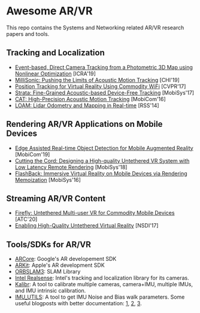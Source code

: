 # Awesome AR/VR
This repo contains the Systems and Networking related AR/VR research papers and tools.

## Tracking and Localization
* [Event-based, Direct Camera Tracking from a Photometric 3D Map using Nonlinear Optimization](http://rpg.ifi.uzh.ch/docs/ICRA19_Bryner.pdf) [ICRA'19]
* [MilliSonic: Pushing the Limits of Acoustic Motion Tracking](https://homes.cs.washington.edu/~gshyam/Papers/millisonic.pdf) [CHI'19]
* [Position Tracking for Virtual Reality Using Commodity WiFi](https://openaccess.thecvf.com/content_cvpr_2017/papers/Kotaru_Position_Tracking_for_CVPR_2017_paper.pdf) [CVPR'17]
* [Strata: Fine-Grained Acoustic-based Device-Free Tracking](https://www.cs.utexas.edu/~wmao/resources/papers/strata_mobisys17.pdf) [MobiSys'17]
* [CAT: High-Precision Acoustic Motion Tracking](https://www.cs.utexas.edu/~jianhe/cat_mobicom.pdf) [MobiCom'16]
* [LOAM: Lidar Odometry and Mapping in Real-time](https://ri.cmu.edu/pub_files/2014/7/Ji_LidarMapping_RSS2014_v8.pdf) [RSS'14]

## Rendering AR/VR Applications on Mobile Devices
* [Edge Assisted Real-time Object Detection for Mobile Augmented Reality](http://www.winlab.rutgers.edu/~luyang/papers/mobicom19_augmented_reality.pdf) [MobiCom'19]
* [Cutting the Cord: Designing a High-quality Untethered VR System with Low Latency Remote Rendering](http://www.winlab.rutgers.edu/~gruteser/papers/mobisys18_low_latency_vr.pdf) [MobiSys'18]
* [FlashBack: Immersive Virtual Reality on Mobile Devices via Rendering Memoization](http://www.owlnet.rice.edu/~kevinaboos/docs/flashback_mobisys2016.pdf) [MobiSys'16]

## Streaming AR/VR Content
* [Firefly: Untethered Multi-user VR for Commodity Mobile Devices](https://www.usenix.org/system/files/atc20-liu-xing.pdf) [ATC'20]
* [Enabling High-Quality Untethered Virtual Reality](https://cs.uwaterloo.ca/~oabari/Papers/NSDI17.pdf) [NSDI'17]

## Tools/SDKs for AR/VR
* [ARCore](https://developers.google.com/ar): Google's AR developement SDK
* [ARKit](https://developer.apple.com/augmented-reality/): Apple's AR development SDK
* [ORBSLAM3](https://github.com/UZ-SLAMLab/ORB_SLAM3): SLAM Library
* [Intel Realsense](https://github.com/IntelRealSense/librealsense): Intel's tracking and localization library for its cameras.
* [Kalibr](https://github.com/ethz-asl/kalibr): A tool to calibrate multiple cameras, camera+IMU, multiple IMUs, and IMU intrinsic calibration.
* [IMU_UTILS](https://github.com/gaowenliang/imu_utils): A tool to get IMU Noise and Bias walk parameters. Some useful blogposts with better documentation: [1](https://www.jianshu.com/p/194d6c9ef9a4), [2](https://www.programmersought.com/article/29581858144/), [3](http://blog.leanote.com/post/610167078@qq.com/%E7%9B%B8%E6%9C%BA-IMU%E6%A0%87%E5%AE%9A).
